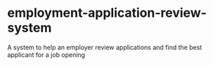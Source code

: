 # employment-application-review-system
A system to help an employer review applications and find the best applicant for a job opening
